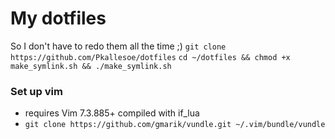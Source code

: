 # My dotfiles
So I don't have to redo them all the time ;)
`git clone https://github.com/Pkallesoe/dotfiles`
`cd ~/dotfiles && chmod +x make_symlink.sh && ./make_symlink.sh`

### Set up vim
* requires Vim 7.3.885+ compiled with if_lua
* `git clone https://github.com/gmarik/vundle.git ~/.vim/bundle/vundle`
